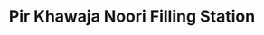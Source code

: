 ---
title: "Pir Khawaja Noori Filling Station"
url: /punjab/pir-khawaja-noori-filling-station/
shop: Allgemein
---